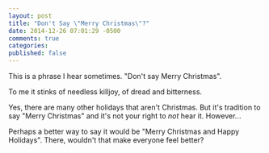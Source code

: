 ```yaml
---
layout: post
title: "Don't Say \"Merry Christmas\"?"
date: 2014-12-26 07:01:29 -0500
comments: true
categories: 
published: false
---
```

This is a phrase I hear sometimes. "Don't say Merry Christmas".

To me it stinks of needless killjoy, of dread and bitterness.

Yes, there are many other holidays that aren't Christmas. But it's tradition to say "Merry Christmas" and it's not your right to *not* hear it. However...

Perhaps a better way to say it would be "Merry Christmas and Happy Holidays". There, wouldn't that make everyone feel better?
